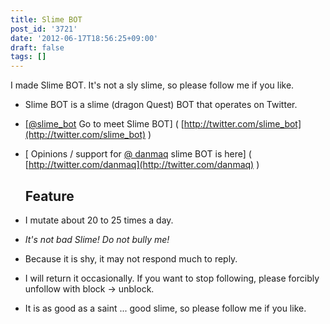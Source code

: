 ```yaml
---
title: Slime BOT
post_id: '3721'
date: '2012-06-17T18:56:25+09:00'
draft: false
tags: []
---
```


I made Slime BOT. It's not a sly slime, so please follow me if you like.

*   Slime BOT is a slime (dragon Quest) BOT that operates on Twitter.
*   [\[@slime_bot](mailto:[@slime_bot) Go to meet Slime BOT\] ( [http://twitter.com/slime_bot](http://twitter.com/slime_bot) )
*   [\[](mailto:[@danmaq) Opinions / support for [@ danmaq](mailto:[@danmaq) slime BOT is here\] ( [http://twitter.com/danmaq](http://twitter.com/danmaq) )
    
    ## Feature
    
*   I mutate about 20 to 25 times a day.
    
*   _It's not bad Slime! Do not bully me!_
*   Because it is shy, it may not respond much to reply.
*   I will return it occasionally. If you want to stop following, please forcibly unfollow with block → unblock.
*   It is as good as a saint ... good slime, so please follow me if you like.